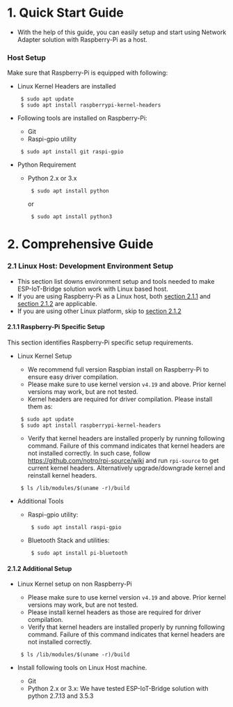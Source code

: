 # 1. Quick Start Guide

- With the help of this guide, you can easily setup and start using Network Adapter solution with Raspberry-Pi as a host.

### Host Setup

Make sure that Raspberry-Pi is equipped with following:

- Linux Kernel Headers are installed

    ```
     $ sudo apt update
     $ sudo apt install raspberrypi-kernel-headers
    ```

- Following tools are installed on Raspberry-Pi:

    - Git
    - Raspi-gpio utility
    
    ```
     $ sudo apt install git raspi-gpio
    ```
    
- Python Requirement

    - Python 2.x or 3.x

        ```
         $ sudo apt install python
        ```

        or

        ```
         $ sudo apt install python3
        ```

# 2. Comprehensive Guide

### 2.1 Linux Host: Development Environment Setup

- This section list downs environment setup and tools needed to make ESP-IoT-Bridge solution work with Linux based host.
- If you are using Raspberry-Pi as a Linux host, both [section 2.1.1](#2.1.1) and [section 2.1.2](#2.1.2) are applicable.
- If you are using other Linux platform, skip to [section 2.1.2](#2.1.2)

#### <span id = '2.1.1'>2.1.1 Raspberry-Pi Specific Setup</span>

This section identifies Raspberry-Pi specific setup requirements.

- Linux Kernel Setup

    - We recommend full version Raspbian install on Raspberry-Pi to ensure easy driver compilation.
    - Please make sure to use kernel version `v4.19` and above. Prior kernel versions may work, but are not tested.
    - Kernel headers are required for driver compilation. Please install them as:

    ```
     $ sudo apt update
     $ sudo apt install raspberrypi-kernel-headers
    ```

    - Verify that kernel headers are installed properly by running following command. Failure of this command indicates that kernel headers are not installed correctly. In such case, follow https://github.com/notro/rpi-source/wiki and run `rpi-source` to get current kernel headers. Alternatively upgrade/downgrade kernel and reinstall kernel headers.

    ```
     $ ls /lib/modules/$(uname -r)/build
    ```

- Additional Tools

    - Raspi-gpio utility:

        ```
         $ sudo apt install raspi-gpio
        ```

    - Bluetooth Stack and utilities:

        ```
         $ sudo apt install pi-bluetooth
        ```

#### <span id = '2.1.2'>2.1.2 Additional Setup</span>

- Linux Kernel setup on non Raspberry-Pi

    - Please make sure to use kernel version `v4.19` and above. Prior kernel versions may work, but are not tested.
    - Please install kernel headers as those are required for driver compilation.
    - Verify that kernel headers are installed properly by running following command. Failure of this command indicates that kernel headers are not installed correctly.

    ```
     $ ls /lib/modules/$(uname -r)/build
    ```

- Install following tools on Linux Host machine.

    - Git
    - Python 2.x or 3.x: We have tested ESP-IoT-Bridge solution with python 2.7.13 and 3.5.3